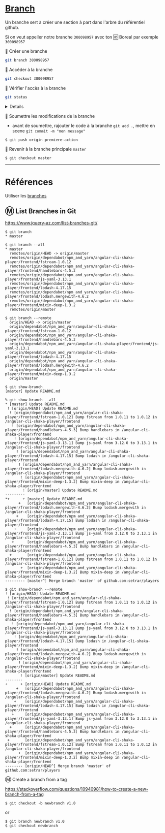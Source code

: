 # [Branch](https://git-scm.com/docs/git-branch)

Un branche sert à créer une section à part dans l'arbre du référentiel github.

Si on veut appeller notre branche `300098957` avec ton :id: Boreal par exemple `300098957`

:round_pushpin: Créer une branche 

```sh
git branch 300098957
```

:round_pushpin: Accéder à la branche

```sh
git checkout 300098957
```

:round_pushpin: Vérifier l'accès à la branche

```sh
git status
```
<details>
<div style="user-select: none;">

<pre>
On branch 300098957
nothing to commit, working tree clean
</pre>

</div>

</details>

:round_pushpin: Soumettre les modifications de la branche

* avant de soumettre, rajouter le code à la branche `git add .`, mettre en scene `git commit -m "mon message"`

```
$ git push origin premiere-action
```

:round_pushpin: Revenir à la branche principale `master`

```
$ git checkout master
```

<hr>

# Références

Utiliser les [branches](https://www.atlassian.com/git/tutorials/using-branches)


## :m: List Branches in Git

https://www.jquery-az.com/list-branches-git/


```
$ git branch
* master
```


```
$ git branch --all
* master
  remotes/origin/HEAD -> origin/master
  remotes/origin/dependabot/npm_and_yarn/angular-cli-shaka-player/frontend/fstream-1.0.12
  remotes/origin/dependabot/npm_and_yarn/angular-cli-shaka-player/frontend/handlebars-4.5.3
  remotes/origin/dependabot/npm_and_yarn/angular-cli-shaka-player/frontend/js-yaml-3.13.1
  remotes/origin/dependabot/npm_and_yarn/angular-cli-shaka-player/frontend/lodash-4.17.15
  remotes/origin/dependabot/npm_and_yarn/angular-cli-shaka-player/frontend/lodash.mergewith-4.6.2
  remotes/origin/dependabot/npm_and_yarn/angular-cli-shaka-player/frontend/mixin-deep-1.3.2
  remotes/origin/master
```


```
$ git branch --remote
  origin/HEAD -> origin/master
  origin/dependabot/npm_and_yarn/angular-cli-shaka-player/frontend/fstream-1.0.12
  origin/dependabot/npm_and_yarn/angular-cli-shaka-player/frontend/handlebars-4.5.3
  origin/dependabot/npm_and_yarn/angular-cli-shaka-player/frontend/js-yaml-3.13.1
  origin/dependabot/npm_and_yarn/angular-cli-shaka-player/frontend/lodash-4.17.15
  origin/dependabot/npm_and_yarn/angular-cli-shaka-player/frontend/lodash.mergewith-4.6.2
  origin/dependabot/npm_and_yarn/angular-cli-shaka-player/frontend/mixin-deep-1.3.2
  origin/master
```


```
$ git show-branch    
[master] Update README.md
```

```
% git show-branch --all   
* [master] Update README.md
 ! [origin/HEAD] Update README.md
  ! [origin/dependabot/npm_and_yarn/angular-cli-shaka-player/frontend/fstream-1.0.12] Bump fstream from 1.0.11 to 1.0.12 in /angular-cli-shaka-player/frontend
   ! [origin/dependabot/npm_and_yarn/angular-cli-shaka-player/frontend/handlebars-4.5.3] Bump handlebars in /angular-cli-shaka-player/frontend
    ! [origin/dependabot/npm_and_yarn/angular-cli-shaka-player/frontend/js-yaml-3.13.1] Bump js-yaml from 3.12.0 to 3.13.1 in /angular-cli-shaka-player/frontend
     ! [origin/dependabot/npm_and_yarn/angular-cli-shaka-player/frontend/lodash-4.17.15] Bump lodash in /angular-cli-shaka-player/frontend
      ! [origin/dependabot/npm_and_yarn/angular-cli-shaka-player/frontend/lodash.mergewith-4.6.2] Bump lodash.mergewith in /angular-cli-shaka-player/frontend
       ! [origin/dependabot/npm_and_yarn/angular-cli-shaka-player/frontend/mixin-deep-1.3.2] Bump mixin-deep in /angular-cli-shaka-player/frontend
        ! [origin/master] Update README.md
---------
*+      + [master] Update README.md
      +   [origin/dependabot/npm_and_yarn/angular-cli-shaka-player/frontend/lodash.mergewith-4.6.2] Bump lodash.mergewith in /angular-cli-shaka-player/frontend
     +    [origin/dependabot/npm_and_yarn/angular-cli-shaka-player/frontend/lodash-4.17.15] Bump lodash in /angular-cli-shaka-player/frontend
    +     [origin/dependabot/npm_and_yarn/angular-cli-shaka-player/frontend/js-yaml-3.13.1] Bump js-yaml from 3.12.0 to 3.13.1 in /angular-cli-shaka-player/frontend
   +      [origin/dependabot/npm_and_yarn/angular-cli-shaka-player/frontend/handlebars-4.5.3] Bump handlebars in /angular-cli-shaka-player/frontend
  +       [origin/dependabot/npm_and_yarn/angular-cli-shaka-player/frontend/fstream-1.0.12] Bump fstream from 1.0.11 to 1.0.12 in /angular-cli-shaka-player/frontend
       +  [origin/dependabot/npm_and_yarn/angular-cli-shaka-player/frontend/mixin-deep-1.3.2] Bump mixin-deep in /angular-cli-shaka-player/frontend
--------- [master^] Merge branch 'master' of github.com:setrar/players
```

```
$ git show-branch --remote
! [origin/HEAD] Update README.md
 ! [origin/dependabot/npm_and_yarn/angular-cli-shaka-player/frontend/fstream-1.0.12] Bump fstream from 1.0.11 to 1.0.12 in /angular-cli-shaka-player/frontend
  ! [origin/dependabot/npm_and_yarn/angular-cli-shaka-player/frontend/handlebars-4.5.3] Bump handlebars in /angular-cli-shaka-player/frontend
   ! [origin/dependabot/npm_and_yarn/angular-cli-shaka-player/frontend/js-yaml-3.13.1] Bump js-yaml from 3.12.0 to 3.13.1 in /angular-cli-shaka-player/frontend
    ! [origin/dependabot/npm_and_yarn/angular-cli-shaka-player/frontend/lodash-4.17.15] Bump lodash in /angular-cli-shaka-player/frontend
     ! [origin/dependabot/npm_and_yarn/angular-cli-shaka-player/frontend/lodash.mergewith-4.6.2] Bump lodash.mergewith in /angular-cli-shaka-player/frontend
      ! [origin/dependabot/npm_and_yarn/angular-cli-shaka-player/frontend/mixin-deep-1.3.2] Bump mixin-deep in /angular-cli-shaka-player/frontend
       ! [origin/master] Update README.md
--------
+      + [origin/HEAD] Update README.md
     +   [origin/dependabot/npm_and_yarn/angular-cli-shaka-player/frontend/lodash.mergewith-4.6.2] Bump lodash.mergewith in /angular-cli-shaka-player/frontend
    +    [origin/dependabot/npm_and_yarn/angular-cli-shaka-player/frontend/lodash-4.17.15] Bump lodash in /angular-cli-shaka-player/frontend
   +     [origin/dependabot/npm_and_yarn/angular-cli-shaka-player/frontend/js-yaml-3.13.1] Bump js-yaml from 3.12.0 to 3.13.1 in /angular-cli-shaka-player/frontend
  +      [origin/dependabot/npm_and_yarn/angular-cli-shaka-player/frontend/handlebars-4.5.3] Bump handlebars in /angular-cli-shaka-player/frontend
 +       [origin/dependabot/npm_and_yarn/angular-cli-shaka-player/frontend/fstream-1.0.12] Bump fstream from 1.0.11 to 1.0.12 in /angular-cli-shaka-player/frontend
      +  [origin/dependabot/npm_and_yarn/angular-cli-shaka-player/frontend/mixin-deep-1.3.2] Bump mixin-deep in /angular-cli-shaka-player/frontend
-------- [origin/HEAD^] Merge branch 'master' of github.com:setrar/players
```


:m: Create a branch from a tag

https://stackoverflow.com/questions/10940981/how-to-create-a-new-branch-from-a-tag

```
$ git checkout -b newbranch v1.0
```

or 

```
$ git branch newbranch v1.0
$ git checkout newbranch
```

